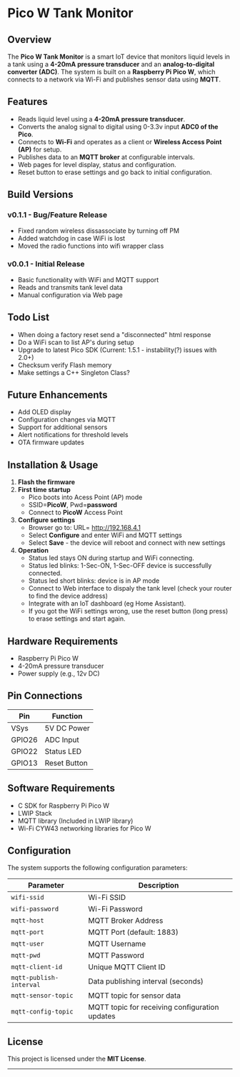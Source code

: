 # Pico W Tank Monitor

## Overview

The **Pico W Tank Monitor** is a smart IoT device that monitors liquid levels in a tank using a **4-20mA pressure transducer** and an **analog-to-digital converter (ADC)**. The system is built on a **Raspberry Pi Pico W**, which connects to a network via Wi-Fi and publishes sensor data using **MQTT**.

## Features

- Reads liquid level using a **4-20mA pressure transducer**.
- Converts the analog signal to digital using 0-3.3v input **ADC0 of the Pico**.
- Connects to **Wi-Fi** and operates as a client or **Wireless Access Point (AP)** for setup.
- Publishes data to an **MQTT broker** at configurable intervals.
- Web pages for level display, status and configuration.
- Reset button to erase settings and go back to initial configuration.

## Build Versions

### v0.1.1 - Bug/Feature Release

- Fixed random wireless dissassociate by turning off PM
- Added watchdog in case WiFi is lost
- Moved the radio functions into wifi wrapper class

### v0.0.1 - Initial Release

- Basic functionality with WiFi and MQTT support
- Reads and transmits tank level data
- Manual configuration via Web page

## Todo List

- When doing a factory reset send a "disconnected" html response
- Do a WiFi scan to list AP's during setup
- Upgrade to latest Pico SDK (Current: 1.5.1 - instability(?) issues with 2.0+)
- Checksum verify Flash memory
- Make settings a C++ Singleton Class?

## Future Enhancements

- Add OLED display
- Configuration changes via MQTT
- Support for additional sensors
- Alert notifications for threshold levels
- OTA firmware updates

## Installation & Usage

1. **Flash the firmware**
2. **First time startup**
   - Pico boots into Acess Point (AP) mode
   - SSID=**PicoW**, Pwd=**password**
   - Connect to **PicoW** Access Point
3. **Configure settings**
   - Browser go to: URL= <http://192.168.4.1>
   - Select **Configure** and enter WiFi and MQTT settings
   - Select **Save** - the device will reboot and connect with new settings
4. **Operation**
   - Status led stays ON during startup and WiFi connecting.
   - Status led blinks: 1-Sec-ON, 1-Sec-OFF device is successfully connected.
   - Status led short blinks: device is in AP mode
   - Connect to Web interface to dispaly the tank level (check your router to find the device address)
   - Integrate with an IoT dashboard (eg Home Assistant).
   - If you got the WiFi settings wrong, use the reset button (long press) to erase settings and start again.

## Hardware Requirements

- Raspberry Pi Pico W
- 4-20mA pressure transducer
- Power supply (e.g., 12v DC)

## Pin Connections

| Pin    | Function     |
| ------ | ------------ |
| VSys   | 5V DC Power  |
| GPIO26 | ADC Input    |
| GPIO22 | Status LED   |
| GPIO13 | Reset Button |

## Software Requirements

- C SDK for Raspberry Pi Pico W
- LWIP Stack
- MQTT library (Included in LWIP library)
- Wi-Fi CYW43 networking libraries for Pico W

## Configuration

The system supports the following configuration parameters:

| Parameter               | Description                                    |
| ----------------------- | ---------------------------------------------- |
| `wifi-ssid`             | Wi-Fi SSID                                     |
| `wifi-password`         | Wi-Fi Password                                 |
| `mqtt-host`             | MQTT Broker Address                            |
| `mqtt-port`             | MQTT Port (default: 1883)                      |
| `mqtt-user`             | MQTT Username                                  |
| `mqtt-pwd`              | MQTT Password                                  |
| `mqtt-client-id`        | Unique MQTT Client ID                          |
| `mqtt-publish-interval` | Data publishing interval (seconds)             |
| `mqtt-sensor-topic`     | MQTT topic for sensor data                     |
| `mqtt-config-topic`     | MQTT topic for receiving configuration updates |

## License

This project is licensed under the **MIT License**.

---

